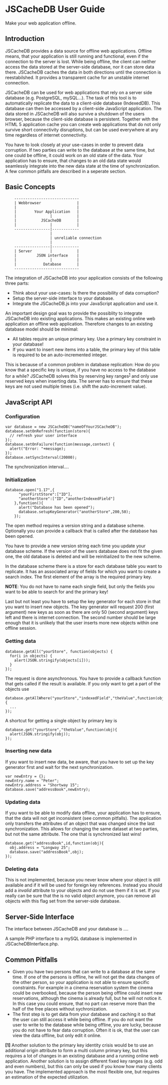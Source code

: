 JSCacheDB User Guide
====================

Make your web application offline.

Introduction
------------
JSCacheDB provides a data source for offline web applications. Offline means, that your application is still running and functional, even if the connection to the server is lost. While being offline, the client can neither access the data stored at the server-side database, nor it can store data there. JSCacheDB caches the data in both directions until the connection is reestabilshed. It provides a transparent cache for an unstable internet connection.

JSCacheDB can be used for web applications that rely on a server side database (e.g. PostgreSQL, mySQL...). The task of this tool is to automatically replicate the data to a client-side database (IndexedDB). This database can then be accessed by a client-side JavaScript application. The data stored in JSCacheDB will also survive a shutdown of the users browser, because the client-side database is persistent. Together with the HTML 5 application cache you can create web applications that do not only survive short connectivity disruptions, but can be used everywhere at any time regardless of internet connectivity.

You have to look closely at your use-cases in order to prevent data corruption. If two parties can write to the database at the same time, but one could be offline, it could work on an old state of the data. Your application has to ensure, that changes to an old data state would seamlessly integrate into the new data state at the time of synchronization. A few common pitfalls are described in a seperate section.

Basic Concepts
--------------
        -----------------------------
        | Webbrowser                |
        |                           |
        |        Your Application   |
        |               |           |
        |           JSCacheDB       |
        |               |           |
        ----------------|------------
                        |
                        | unreliable connection
                        |
        ----------------|------------
        | Server        |           |
        |         JSON interface    |
        |               |           |
        |            Database       |
        -----------------------------

The integration of JSCacheDB into your application consists of the following three parts:

- Think about your use-cases: Is there the possibility of data corruption?
- Setup the server-side interface to your database.
- Integrate the JSCacheDB.js into your JavaScript application and use it. 

An important design goal was to provide the possiblity to integrate JSCacheDB into existing applications. This makes an existing online web application an offline web application. Therefore changes to an existing database model should be minimal:

- All tables require an unique primary key. Use a primary key constraint in your database!
- If you want to insert new items into a table, the primary key of this table is required to be an auto-incremented integer.

This is because of a common problem in database replication: How do you know that a specific key is unique, if you have no access to the database for a while? JSCacheDB solves this by reserving key ranges<sup>[1](#1)</sup> and only use reserved keys when inserting data. The server has to ensure that these keys are not used multiple times (i.e. shift the auto-increment value).

JavaScript API
--------------
### Configuration
    var database = new JSCacheDB("nameOfYourJSCacheDB");
    database.setOnRefresh(function(store){
      // refresh your user interface
    });
    database.setOnFailure(function(message,context) {
      alert("Error: "+message);
    });
    database.setSyncInterval(20000);

The synchronization interval....


### Initialization
    database.open("1.17",{
          "yourFirstStore":["ID"],
          "anotherStore":["ID","anotherIndexedField"]
        },function(){
          alert("Database has been opened");
          database.setupKeyGenerator("anotherStore",200,50);
        });

The open method requires a version string and a database scheme. Optionally you can provide a callback that is called after the database has been opened.

You have to provide a new version string each time you update your database scheme. If the version of the users database does not fit the given one, the old database is deleted and will be reinitialized to the new scheme.

In the database scheme there is a store for each database table you want to replicate. It has an associated array of fields for which you want to create a search index. The first element of the array is the required primary key.

**NOTE**: You do not have to name each single field, but only the fields you want to be able to search for and the primary key! 

Last but not least you have to setup the key generator for each store in that you want to insert new objects. The key generator will request 200 (first argument) new keys as soon as there are only 50 (second argument) keys left and there is internet connection. The second number should be large enough that it is unlikely that the user inserts more new objects within one offline session.

### Getting data

    database.getAll("yourStore", function(objects) {
      for(i in objects) {
        alert(JSON.stringify(objects[i]));
      }
    });

The request is done asynchronous. You have to provide a callback function that gets called if the result is available. If you only want to get a part of the objects use

    database.getAllWhere("yourStore","indexedField","theValue",function(objs){
      ...
    });

A shortcut for getting a single object by primary key is

    database.get("yourStore","theValue",function(obj){
      alert(JSON.stringify(obj));
    });

### Inserting new data
If you want to insert new data, be aware, that you have to set up the key generator first and wait for the next synchronization.

    var newEntry = {};
    newEntry.name = "Peter";
    newEntry.address = "Shortway 15";
    database.save("addressBook",newEntry);


### Updating data
If you want to be able to modify data offline, your application has to ensure, that the data will not get inconsistent (see common pitfalls). The application only transfers the attributes of an object that was changed since the last synchronization. This allows for changing the same dataset at two parties, but not the same attribute. The one that is synchronized last wins!

    database.get("addressBook",id,function(obj){
      obj.address = "Longway 25";
      database.save("addressBook",obj);
    });

### Deleting data
This is not implemented, because you never know where your object is still available and if it will be used for foreign key references. Instead you should add a *invalid* attribute to your objects and do not use them if it is set. If you really can be sure that the is no valid object anymore, you can remove all objects with this flag set from the server-side database.

Server-Side Interface
---------------------
The interface between JSCacheDB and your database is ....

A sample PHP interface to a mySQL database is implemented in JSCacheDBInterface.php. 

Common Pitfalls
---------------
- Given you have two persons that can write to a database at the same time. If one of the persons is offline, he will not get the data changes of the other person, so your application is not able to ensure specific constraints. For example in a cinema reservation system the cinema could be overbooked, because the person being offline could insert new reservations, although the cinema is already full, but he will not notice it. In this case you could ensure, that no part can reserve more than the half of the free places without sychronization.
- The first step is to get data from your database and caching it so that the user can still access it while being offline. If you do not want the user to write to the database while being offline, you are lucky, because you do not have to fear data corruption. Often it is ok, that the user can view the data offline, but only edit it online. 


**[1]**<a name="1"/> Another solution to the primary key identity crisis would be to use an additional origin attribute to form a multi column primary key, but this requires a lot of changes in an existing database and a running online web application. Another solution is to assign different fixed key ranges (e.g. odd and even numbers), but this can only be used if you know how many clients you have. The implemented approach is the most flexible one, but requires an estimation of the expected utilization.


